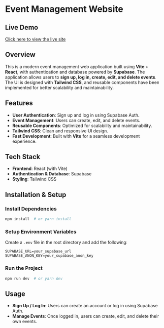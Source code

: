 # Event Management Website

## Live Demo
[Click here to view the live site](https://communion-hub-react-website.vercel.app/)

## Overview
This is a modern event management web application built using **Vite + React**, with authentication and database powered by **Supabase**. The application allows users to **sign up, log in, create, edit, and delete events**. The UI is designed with **Tailwind CSS**, and reusable components have been implemented for better scalability and maintainability.

## Features
- **User Authentication**: Sign up and log in using Supabase Auth.
- **Event Management**: Users can create, edit, and delete events.
- **Reusable Components**: Optimized for scalability and maintainability.
- **Tailwind CSS**: Clean and responsive UI design.
- **Fast Development**: Built with **Vite** for a seamless development experience.

## Tech Stack
- **Frontend**: React (with Vite)
- **Authentication & Database**: Supabase
- **Styling**: Tailwind CSS

## Installation & Setup

### Install Dependencies
```sh
npm install  # or yarn install
```

### Setup Environment Variables
Create a `.env` file in the root directory and add the following:
```env
SUPABASE_URL=your_supabase_url
SUPABASE_ANON_KEY=your_supabase_anon_key
```

### Run the Project
```sh
npm run dev  # or yarn dev
```

## Usage
- **Sign Up / Log In**: Users can create an account or log in using Supabase Auth.
- **Manage Events**: Once logged in, users can create, edit, and delete their own events.